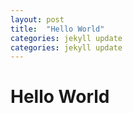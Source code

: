 ```yaml
---
layout: post
title:  "Hello World"
categories: jekyll update
categories: jekyll update
---
```


# Hello World
